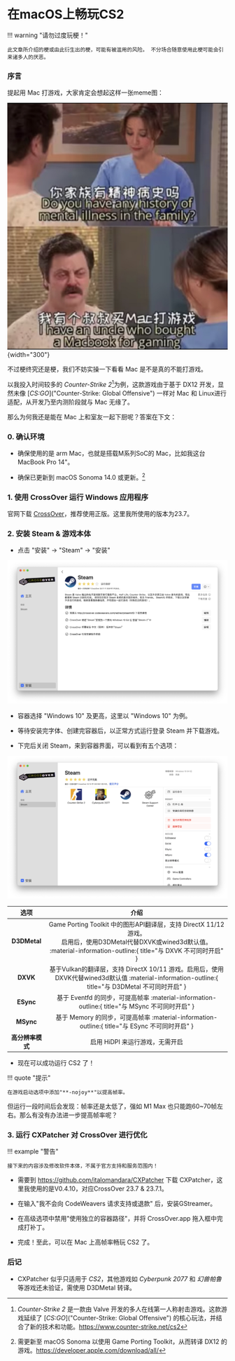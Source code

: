 # 在macOS上畅玩CS2

!!! warning "请勿过度玩梗！"
    
    此文章所介绍的梗或由此衍生出的梗，可能有被滥用的风险。 不分场合随意使用此梗可能会引来诸多人的厌恶。

### 序言

提起用 Mac 打游戏，大家肯定会想起这样一张meme图：

![](img/mac-gaming.jpg){width="300"}

不过梗终究还是梗，我们不妨实操一下看看 Mac 是不是真的不能打游戏。

以我投入时间较多的 *Counter-Strike 2*[^1]为例，这款游戏由于基于 DX12 开发，显然未像 [*CS:GO*]("Counter-Strike: Global Offensive") 一样对 Mac 和 Linux进行适配，从开发乃至内测阶段就与 Mac 无缘了。

[^1]: *Counter-Strike 2* 是一款由 Valve 开发的多人在线第一人称射击游戏。这款游戏延续了 [*CS:GO*]("Counter-Strike: Global Offensive") 的核心玩法，并结合了新的技术和功能。<https://www.counter-strike.net/cs2>

那么为何我还是能在 Mac 上和室友一起下厨呢？答案在下文：

### 0. 确认环境

- 确保使用的是 arm Mac，也就是搭载M系列SoC的 Mac，比如我这台 MacBook Pro 14"。

- 确保已更新到 macOS Sonoma 14.0 或更新。[^2]

[^2]: 需更新至 macOS Sonoma 以使用 Game Porting Toolkit，从而转译 DX12 的游戏。<https://developer.apple.com/download/all/>

### 1. 使用 CrossOver 运行 Windows 应用程序

官网下载 [CrossOver](https://www.codeweavers.com/crossover)，推荐使用正版。这里我所使用的版本为23.7。

### 2. 安装 Steam & 游戏本体

- 点击 "安装" $\to$ "Steam" $\to$ "安装"

![](img/co01.png)

- 容器选择 "Windows 10" 及更高，这里以 "Windows 10" 为例。

- 等待安装完字体、创建完容器后，以正常方式运行登录 Steam 并下载游戏。

- 下完后关闭 Steam，来到容器界面，可以看到有五个选项：

![](img/co03.png)

  |选项|介绍|
  |:--:|:--:|
  |**D3DMetal**|Game Porting Toolkit 中的图形API翻译层，支持 DirectX 11/12 游戏。<br />启用后，使用D3DMetal代替DXVK或wined3d默认值。 :material-information-outline:{ title="与 DXVK 不可同时开启" }|
  |**DXVK**|基于Vulkan的翻译层，支持 DirectX 10/11 游戏。启用后，使用DXVK代替wined3d默认值 :material-information-outline:{ title="与 D3DMetal 不可同时开启" }|
  |**ESync**|基于 Eventfd 的同步，可提高帧率 :material-information-outline:{ title="与 MSync 不可同时开启" }|
  |**MSync**|基于 Memory 的同步，可提高帧率 :material-information-outline:{ title="与 ESync 不可同时开启" }|
  |**高分辨率模式**|启用 HiDPI 来运行游戏，无需开启|

- 现在可以成功运行 CS2 了！

!!! quote "提示"

    在游戏启动选项中添加"**-nojoy**"以提高帧率。

但运行一段时间后会发现：帧率还是太低了，强如 M1 Max 也只能跑60~70帧左右。那么有没有办法进一步提高帧率呢？

### 3. 运行 CXPatcher 对 CrossOver 进行优化

!!! example "警告"

    接下来的内容涉及修改软件本体，不属于官方支持和服务范围内！

- 需要到 <https://github.com/italomandara/CXPatcher> 下载 CXPatcher，这里我使用的是V0.4.10，对应CrossOver 23.7 & 23.7.1。

- 在输入"我不会向 CodeWeavers 请求支持或退款" 后，安装GStreamer。

- 在高级选项中禁用"使用独立的容器路径"，并将 CrossOver.app 拖入框中完成打补丁。

- 完成！至此，可以在 Mac 上高帧率畅玩 CS2 了。

### 后记

- CXPatcher 似乎只适用于 *CS2*，其他游戏如 *Cyberpunk 2077* 和 *幻兽帕鲁* 等游戏还未验证，需使用 D3DMetal 转译。